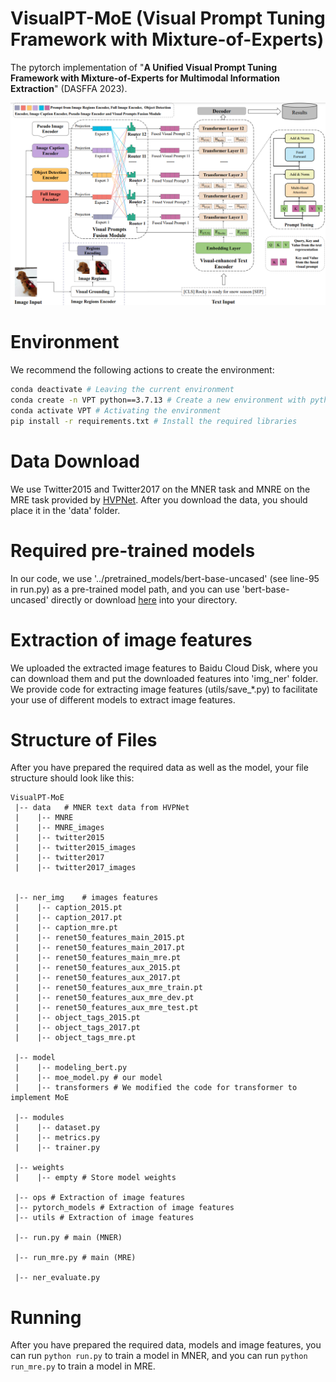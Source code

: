 # VisualPT-MoE (Visual Prompt Tuning Framework with Mixture-of-Experts)

The pytorch implementation of "**A Unified Visual Prompt Tuning Framework with Mixture-of-Experts for Multimodal Information Extraction**" (DASFFA 2023).

![Framework](./framework.png)

# Environment

We recommend the following actions to create the environment:

```bash
conda deactivate # Leaving the current environment
conda create -n VPT python==3.7.13 # Create a new environment with python==3.7.13
conda activate VPT # Activating the environment
pip install -r requirements.txt # Install the required libraries
```

# Data Download

We use Twitter2015 and Twitter2017 on the MNER task and MNRE on the MRE task provided by [HVPNet](https://github.com/zjunlp/HVPNeT).
After you download the data, you should place it in the 'data' folder.

# Required pre-trained models

In our code, we use '../pretrained_models/bert-base-uncased' (see line-95 in run.py)  as a pre-trained model path, and you can use 'bert-base-uncased' directly or download [here](https://huggingface.co/bert-base-uncased) into your directory.

# Extraction of image features

We uploaded the extracted image features to Baidu Cloud Disk, where you can download them and put the downloaded features into 'img_ner' folder.
We provide code for extracting image features (utils/save_\*.py) to facilitate your use of different models to extract image features.

# Structure of Files

After you have prepared the required data as well as the model, your file structure should look like this:

```
VisualPT-MoE
 |-- data	# MNER text data from HVPNet
 |    |-- MNRE
 |    |-- MNRE_images
 |    |-- twitter2015
 |    |-- twitter2015_images
 |    |-- twitter2017
 |    |-- twitter2017_images


 |-- ner_img	# images features
 |    |-- caption_2015.pt
 |    |-- caption_2017.pt
 |    |-- caption_mre.pt
 |    |-- renet50_features_main_2015.pt
 |    |-- renet50_features_main_2017.pt
 |    |-- renet50_features_main_mre.pt
 |    |-- renet50_features_aux_2015.pt
 |    |-- renet50_features_aux_2017.pt
 |    |-- renet50_features_aux_mre_train.pt
 |    |-- renet50_features_aux_mre_dev.pt
 |    |-- renet50_features_aux_mre_test.pt
 |    |-- object_tags_2015.pt
 |    |-- object_tags_2017.pt
 |    |-- object_tags_mre.pt

 |-- model
 |    |-- modeling_bert.py
 |    |-- moe_model.py # our model
 |    |-- transformers # We modified the code for transformer to implement MoE

 |-- modules
 |    |-- dataset.py
 |    |-- metrics.py
 |    |-- trainer.py

 |-- weights
 |    |-- empty # Store model weights

 |-- ops # Extraction of image features
 |-- pytorch_models # Extraction of image features
 |-- utils # Extraction of image features

 |-- run.py # main (MNER)

 |-- run_mre.py # main (MRE)

 |-- ner_evaluate.py
```

# Running

After you have prepared the required data, models and image features, you can run `python run.py` to train a model in MNER, and you can run `python run_mre.py` to train a model in MRE.

